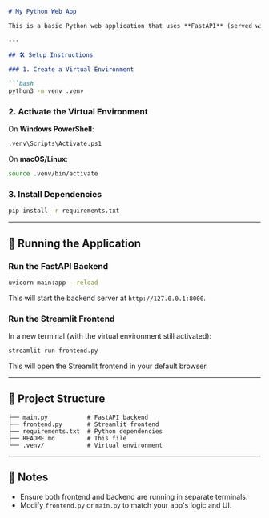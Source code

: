 
````markdown
# My Python Web App

This is a basic Python web application that uses **FastAPI** (served with `uvicorn`) for the backend and **Streamlit** for the frontend.

---

## 🛠️ Setup Instructions

### 1. Create a Virtual Environment

```bash
python3 -m venv .venv
````

### 2. Activate the Virtual Environment

On **Windows PowerShell**:

```bash
.venv\Scripts\Activate.ps1
```

On **macOS/Linux**:

```bash
source .venv/bin/activate
```

### 3. Install Dependencies

```bash
pip install -r requirements.txt
```

---

## 🚀 Running the Application

### Run the FastAPI Backend

```bash
uvicorn main:app --reload
```

This will start the backend server at `http://127.0.0.1:8000`.

### Run the Streamlit Frontend

In a new terminal (with the virtual environment still activated):

```bash
streamlit run frontend.py
```

This will open the Streamlit frontend in your default browser.

---

## 📁 Project Structure

```
├── main.py           # FastAPI backend
├── frontend.py       # Streamlit frontend
├── requirements.txt  # Python dependencies
├── README.md         # This file
└── .venv/            # Virtual environment
```

---

## 📌 Notes

* Ensure both frontend and backend are running in separate terminals.
* Modify `frontend.py` or `main.py` to match your app's logic and UI.

```

